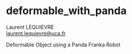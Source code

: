 # deformable_with_panda
Laurent LEQUIEVRE<br>
laurent.lequievre@uca.fr<br>

Deformable Object using a Panda Franka Robot

